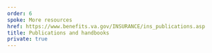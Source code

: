 ```yaml
---
order: 6
spoke: More resources
href: https://www.benefits.va.gov/INSURANCE/ins_publications.asp
title: Publications and handbooks
private: true
---
```

